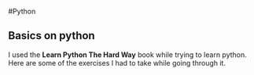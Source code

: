 #Python
## Basics on python

I used the **Learn Python The Hard Way** book while trying to learn python. Here are some of the exercises I had to take while going through it.


